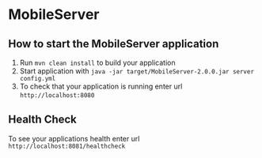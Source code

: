 # MobileServer

How to start the MobileServer application
---

1. Run `mvn clean install` to build your application
1. Start application with `java -jar target/MobileServer-2.0.0.jar server config.yml`
1. To check that your application is running enter url `http://localhost:8080`

Health Check
---

To see your applications health enter url `http://localhost:8081/healthcheck`
